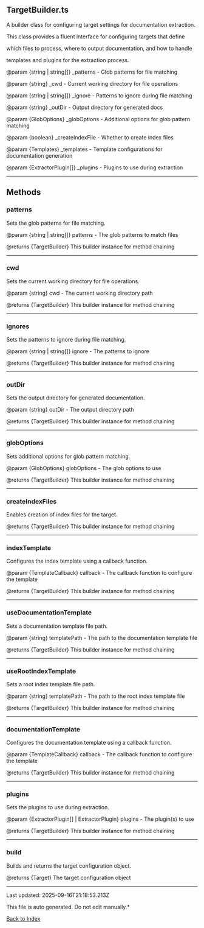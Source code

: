 ## TargetBuilder.ts





 A builder class for configuring target settings for documentation extraction.



 This class provides a fluent interface for configuring targets that define

 which files to process, where to output documentation, and how to handle

 templates and plugins for the extraction process.



 @param {string | string[]} _patterns - Glob patterns for file matching

 @param {string} _cwd - Current working directory for file operations

 @param {string | string[]} _ignore - Patterns to ignore during file matching

 @param {string} _outDir - Output directory for generated docs

 @param {GlobOptions} _globOptions - Additional options for glob pattern matching

 @param {boolean} _createIndexFile - Whether to create index files

 @param {Templates} _templates - Template configurations for documentation generation

 @param {ExtractorPlugin[]} _plugins - Plugins to use during extraction

 



---



## Methods



### **patterns**

 Sets the glob patterns for file matching.



 @param {string | string[]} patterns - The glob patterns to match files

 @returns {TargetBuilder} This builder instance for method chaining

 



---



### **cwd**

 Sets the current working directory for file operations.



 @param {string} cwd - The current working directory path

 @returns {TargetBuilder} This builder instance for method chaining

 



---



### **ignores**

 Sets the patterns to ignore during file matching.



 @param {string | string[]} ignore - The patterns to ignore

 @returns {TargetBuilder} This builder instance for method chaining

 



---



### **outDir**

 Sets the output directory for generated documentation.



 @param {string} outDir - The output directory path

 @returns {TargetBuilder} This builder instance for method chaining

 



---



### **globOptions**

 Sets additional options for glob pattern matching.



 @param {GlobOptions} globOptions - The glob options to use

 @returns {TargetBuilder} This builder instance for method chaining

 



---



### **createIndexFiles**

 Enables creation of index files for the target.



 @returns {TargetBuilder} This builder instance for method chaining

 



---



### **indexTemplate**

 Configures the index template using a callback function.



 @param {TemplateCallback} callback - The callback function to configure the template

 @returns {TargetBuilder} This builder instance for method chaining

 



---



### **useDocumentationTemplate**

 Sets a documentation template file path.



 @param {string} templatePath - The path to the documentation template file

 @returns {TargetBuilder} This builder instance for method chaining

 



---



### **useRootIndexTemplate**

 Sets a root index template file path.



 @param {string} templatePath - The path to the root index template file

 @returns {TargetBuilder} This builder instance for method chaining

 



---



### **documentationTemplate**

 Configures the documentation template using a callback function.



 @param {TemplateCallback} callback - The callback function to configure the template

 @returns {TargetBuilder} This builder instance for method chaining

 



---



### **plugins**

 Sets the plugins to use during extraction.



 @param {ExtractorPlugin[] | ExtractorPlugin} plugins - The plugin(s) to use

 @returns {TargetBuilder} This builder instance for method chaining

 



---



### **build**

 Builds and returns the target configuration object.



 @returns {Target} The target configuration object

 



---



Last updated: 2025-09-16T21:18:53.213Z



This file is auto generated. Do not edit manually.*



[Back to Index](./index.md)
